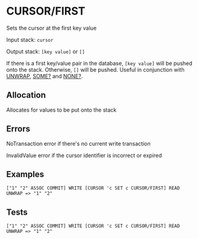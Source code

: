 # CURSOR/FIRST

Sets the cursor at the first key value

Input stack: `cursor`

Output stack: `[key value]` or `[]`

If there is a first key/value pair in the database, `[key value]` will be pushed onto the stack.
Otherwise, `[]` will be pushed. Useful in conjunction with [UNWRAP](../UNWRAP.md),
[SOME?](../SOMEP.md) and [NONE?](../NONEP.md).

## Allocation

Allocates for values to be put onto the stack

## Errors

NoTransaction error if there's no current write transaction

InvalidValue error if the cursor identifier is incorrect or expired

## Examples

```
["1" "2" ASSOC COMMIT] WRITE [CURSOR 'c SET c CURSOR/FIRST] READ UNWRAP => "1" "2"
```

## Tests

```
["1" "2" ASSOC COMMIT] WRITE [CURSOR 'c SET c CURSOR/FIRST] READ UNWRAP => "1" "2"
```

